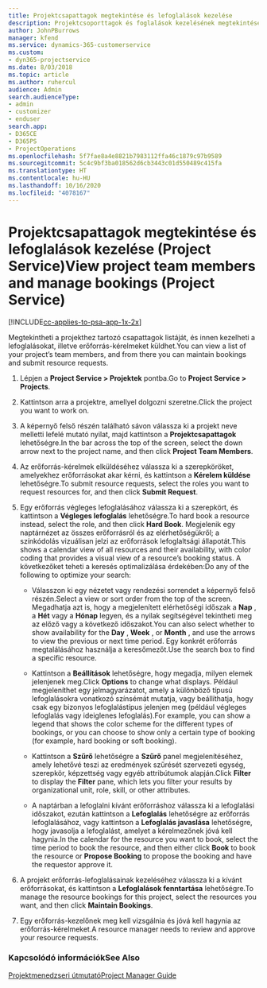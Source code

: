```yaml
---
title: Projektcsapattagok megtekintése és lefoglalások kezelése
description: Projektcsoporttagok és foglalások kezelésének megtekintése a Project Service szolgáltatásban
author: JohnPBurrows
manager: kfend
ms.service: dynamics-365-customerservice
ms.custom:
- dyn365-projectservice
ms.date: 8/03/2018
ms.topic: article
ms.author: ruhercul
audience: Admin
search.audienceType:
- admin
- customizer
- enduser
search.app:
- D365CE
- D365PS
- ProjectOperations
ms.openlocfilehash: 5f7fae8a4e8821b7983112ffa46c1879c97b9589
ms.sourcegitcommit: 5c4c9bf3ba018562d6cb3443c01d550489c415fa
ms.translationtype: HT
ms.contentlocale: hu-HU
ms.lasthandoff: 10/16/2020
ms.locfileid: "4078167"
---
```

# <a name="view-project-team-members-and-manage-bookings-project-service"></a><span data-ttu-id="5f6da-103">Projektcsapattagok megtekintése és lefoglalások kezelése (Project Service)</span><span class="sxs-lookup"><span data-stu-id="5f6da-103">View project team members and manage bookings (Project Service)</span></span>

[!INCLUDE[cc-applies-to-psa-app-1x-2x](../includes/cc-applies-to-psa-app-1x-2x.md)]

<span data-ttu-id="5f6da-104">Megtekintheti a projekthez tartozó csapattagok listáját, és innen kezelheti a lefoglalásokat, illetve erőforrás-kérelmeket küldhet.</span><span class="sxs-lookup"><span data-stu-id="5f6da-104">You can view a list of your project’s team members, and from there you can maintain bookings and submit resource requests.</span></span>  
  
1.  <span data-ttu-id="5f6da-105">Lépjen a **Project Service > Projektek** pontba.</span><span class="sxs-lookup"><span data-stu-id="5f6da-105">Go to **Project Service > Projects**.</span></span>  
  
2.  <span data-ttu-id="5f6da-106">Kattintson arra a projektre, amellyel dolgozni szeretne.</span><span class="sxs-lookup"><span data-stu-id="5f6da-106">Click the project you want to work on.</span></span>  
  
3.  <span data-ttu-id="5f6da-107">A képernyő felső részén található sávon válassza ki a projekt neve melletti lefelé mutató nyilat, majd kattintson a **Projektcsapattagok** lehetőségre.</span><span class="sxs-lookup"><span data-stu-id="5f6da-107">In the bar across the top of the screen, select the down arrow next to the project name, and then click **Project Team Members**.</span></span>  
  
4.  <span data-ttu-id="5f6da-108">Az erőforrás-kérelmek elküldéséhez válassza ki a szerepköröket, amelyekhez erőforrásokat akar kérni, és kattintson a **Kérelem küldése** lehetőségre.</span><span class="sxs-lookup"><span data-stu-id="5f6da-108">To submit resource requests, select the roles you want to request resources for, and then click **Submit Request**.</span></span>  
  
5.  <span data-ttu-id="5f6da-109">Egy erőforrás végleges lefoglalásához válassza ki a szerepkört, és kattintson a **Végleges lefoglalás** lehetőségre.</span><span class="sxs-lookup"><span data-stu-id="5f6da-109">To hard book a resource instead, select the role, and then click **Hard Book**.</span></span> <span data-ttu-id="5f6da-110">Megjelenik egy naptárnézet az összes erőforrásról és az elérhetőségükről; a színkódolás vizuálisan jelzi az erőforrások lefoglaltsági állapotát.</span><span class="sxs-lookup"><span data-stu-id="5f6da-110">This shows a calendar view of all resources and their availability, with color coding that provides a visual view of a resource’s booking status.</span></span> <span data-ttu-id="5f6da-111">A következőket teheti a keresés optimalizálása érdekében:</span><span class="sxs-lookup"><span data-stu-id="5f6da-111">Do any of the following to optimize your search:</span></span>  
  
    -   <span data-ttu-id="5f6da-112">Válasszon ki egy nézetet vagy rendezési sorrendet a képernyő felső részén.</span><span class="sxs-lookup"><span data-stu-id="5f6da-112">Select a view or sort order from the top of the screen.</span></span> <span data-ttu-id="5f6da-113">Megadhatja azt is, hogy a megjelenített elérhetőségi időszak a **Nap** , a **Hét** vagy a **Hónap** legyen, és a nyilak segítségével tekintheti meg az előző vagy a következő időszakot.</span><span class="sxs-lookup"><span data-stu-id="5f6da-113">You can also select whether to show availability for the **Day** , **Week** , or **Month** , and use the arrows to view the previous or next time period.</span></span> <span data-ttu-id="5f6da-114">Egy konkrét erőforrás megtalálásához használja a keresőmezőt.</span><span class="sxs-lookup"><span data-stu-id="5f6da-114">Use the search box to find a specific resource.</span></span>  
  
    -   <span data-ttu-id="5f6da-115">Kattintson a **Beállítások** lehetőségre, hogy megadja, milyen elemek jelenjenek meg.</span><span class="sxs-lookup"><span data-stu-id="5f6da-115">Click **Options** to change what displays.</span></span> <span data-ttu-id="5f6da-116">Például megjeleníthet egy jelmagyarázatot, amely a különböző típusú lefoglalásokra vonatkozó színsémát mutatja, vagy beállíthatja, hogy csak egy bizonyos lefoglalástípus jelenjen meg (például végleges lefoglalás vagy ideiglenes lefoglalás).</span><span class="sxs-lookup"><span data-stu-id="5f6da-116">For example, you can show a legend that shows the color scheme for the different types of bookings, or you can choose to show only a certain type of booking (for example, hard booking or soft booking).</span></span>  
  
    -   <span data-ttu-id="5f6da-117">Kattintson a **Szűrő** lehetőségre a **Szűrő** panel megjelenítéséhez, amely lehetővé teszi az eredmények szűrését szervezeti egység, szerepkör, képzettség vagy egyéb attribútumok alapján.</span><span class="sxs-lookup"><span data-stu-id="5f6da-117">Click **Filter** to display the **Filter** pane, which lets you filter your results by organizational unit, role, skill, or other attributes.</span></span>  
  
    -   <span data-ttu-id="5f6da-118">A naptárban a lefoglalni kívánt erőforráshoz válassza ki a lefoglalási időszakot, ezután kattintson a **Lefoglalás** lehetőségre az erőforrás lefoglalásához, vagy kattintson a **Lefoglalás javaslása** lehetőségre, hogy javasolja a lefoglalást, amelyet a kérelmezőnek jóvá kell hagynia.</span><span class="sxs-lookup"><span data-stu-id="5f6da-118">In the calendar for the resource you want to book, select the time period to book the resource, and then either click **Book** to book the resource or **Propose Booking** to propose the booking and have the requestor approve it.</span></span>  
  
6.  <span data-ttu-id="5f6da-119">A projekt erőforrás-lefoglalásainak kezeléséhez válassza ki a kívánt erőforrásokat, és kattintson a **Lefoglalások fenntartása** lehetőségre.</span><span class="sxs-lookup"><span data-stu-id="5f6da-119">To manage the resource bookings for this project, select the resources you want, and then click **Maintain Bookings**.</span></span>  
  
7.  <span data-ttu-id="5f6da-120">Egy erőforrás-kezelőnek meg kell vizsgálnia és jóvá kell hagynia az erőforrás-kérelmeket.</span><span class="sxs-lookup"><span data-stu-id="5f6da-120">A resource manager needs to review and approve your resource requests.</span></span>  
  
### <a name="see-also"></a><span data-ttu-id="5f6da-121">Kapcsolódó információk</span><span class="sxs-lookup"><span data-stu-id="5f6da-121">See Also</span></span>  
 [<span data-ttu-id="5f6da-122">Projektmenedzseri útmutató</span><span class="sxs-lookup"><span data-stu-id="5f6da-122">Project Manager Guide</span></span>](../psa/project-manager-guide.md)
